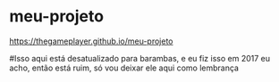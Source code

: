 # meu-projeto
https://thegameplayer.github.io/meu-projeto

#Isso aqui está desatualizado para barambas, e eu fiz isso em 2017 eu acho, então está ruim, só vou deixar ele aqui como lembrança
